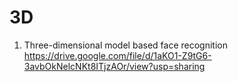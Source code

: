 # 3D
1. Three-dimensional model based face recognition
https://drive.google.com/file/d/1aKO1-Z9tG6-3avbOkNelcNKt8ITjzAOr/view?usp=sharing
